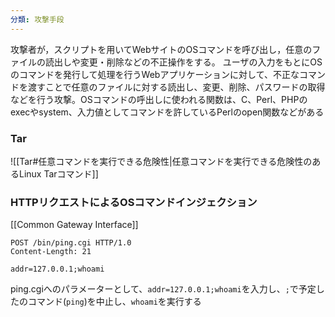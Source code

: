 ```yaml
---
分類: 攻撃手段
---
```


攻撃者が，スクリプトを用いてWebサイトのOSコマンドを呼び出し，任意のファイルの読出しや変更・削除などの不正操作をする。
ユーザの入力をもとにOSのコマンドを発行して処理を行うWebアプリケーションに対して、不正なコマンドを渡すことで任意のファイルに対する読出し、変更、削除、パスワードの取得などを行う攻撃。OSコマンドの呼出しに使われる関数は、C、Perl、PHPのexecやsystem、入力値としてコマンドを許しているPerlのopen関数などがある

### Tar
![[Tar#任意コマンドを実行できる危険性|任意コマンドを実行できる危険性のあるLinux Tarコマンド]]

### HTTPリクエストによるOSコマンドインジェクション
[[Common Gateway Interface]]

```HTTP
POST /bin/ping.cgi HTTP/1.0
Content-Length: 21

addr=127.0.0.1;whoami
```
ping.cgiへのパラメーターとして、`addr=127.0.0.1;whoami`を入力し、`;`で予定したのコマンド(`ping`)を中止し、`whoami`を実行する

